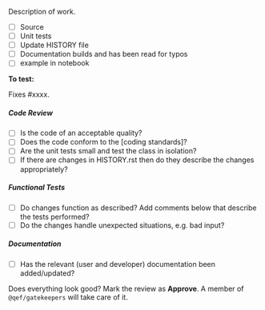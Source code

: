 Description of work.

- [ ] Source
- [ ] Unit tests
- [ ] Update HISTORY file
- [ ] Documentation builds and has been read for typos
- [ ] example in notebook

**To test:**

<!-- Instructions for testing. -->

Fixes #xxxx. <!-- and fix #xxxx or close #xxxx xor resolves #xxxx -->


##### Code Review #####

- [ ] Is the code of an acceptable quality?
- [ ] Does the code conform to the [coding standards]?
- [ ] Are the unit tests small and test the class in isolation?
- [ ] If there are changes in HISTORY.rst then do they describe the changes appropriately?

##### Functional Tests #####

- [ ] Do changes function as described? Add comments below that describe the tests performed?
- [ ] Do the changes handle unexpected situations, e.g. bad input?

##### Documentation #####

- [ ] Has the relevant (user and developer) documentation been added/updated?

Does everything look good? Mark the review as **Approve**. A member of `@qef/gatekeepers` will take care of it.
